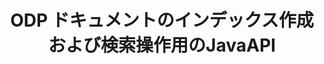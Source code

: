 ---
############################# Static ############################
layout: "auto-gen-gist"
draft: false
path: "ja/search/java/document/odp"
otherformats: PDF DOC DOT DOCX DOCM DOTX DOTM TXT ODT OTT RTF XLS XLT XLSX XLSM XLSB XLTX XLTM XLA XLAM ODS OTS CSV TSV XML PPT PPS POT PPTX PPTM POTX POTM PPSX PPSM PST OST EML EMLX MSG ONE ZIP XHTML MHTML MD CHM EPUB  FB2 

############################# Head ############################
head_title: "Javaアプリ内にドキュメントのインデックス作成と検索操作を追加する"
head_description: "GroupDocs.Search Java APIは、PDF DOC、DOCX、RTF、XLSX、CSV、PPTX、EML、MSGなどのドキュメント形式のドキュメントのインデックス作成および検索操作をサポートします。"

############################# Header ############################
title: "ODP ドキュメントのインデックス作成および検索操作用のJavaAPI "
description: "GroupDocs.Search Java APIを使用すると、開発者は堅牢なドキュメント検索およびインデックス作成操作をアプリに統合できます。 PDF DOC、DOCX、RTF、XLSX、CSV、PPTX MSG、EMLなどのファイル形式をサポートします。"

######################### Download Button #######################
button:
    enable: true

############################# About ############################
about:
    enable: true
    title: "ドキュメントのインデックス作成および検索操作をJavaAPPに追加する方法"
    content: |
       データと情報の量は、日を追うごとに急速に増加しています。したがって、最小限のコストと労力でタイムリーに正しい情報を取得することが非常に重要です。このWebページでは、ユーザーが効率的なドキュメント検索機能を開発してビジネスアプリケーションに追加する方法についての情報を提供します。 。目的は、ユーザーのクエリに関連する情報をすばやく正確に見つけて表示することです。 GroupDocs.Search for Javaは、非常に効率的で使いやすいJava APIであり、ソフトウェア開発者がサードパーティのソフトウェアをインストールせずに、独自のアプリ内で基本レベルから高度なレベルのテキスト検索操作を操作するのに役立ちます。 Java APIは、複数のインデックスを共通のインデックスにマージする、異なるキーボードレイアウトの検索クエリ認識、形態学的なWordフォームのサポートなど、検索に関連するいくつかの便利な機能を提供します。シンプル、ブール、正規表現（Regex）、ファジー、大文字と小文字を区別する検索、同義語、ホモフォン、ワイルドカード、オブジェクトタイプ検索、データ範囲の設定、およびその他のタイプのクエリをサポートして、情報をすばやくエレガントに検索します。

############################# content ############################
steps:
    enable: true
    block:
    - title_left: "新しい検索インデックスを作成するか、Javaを介して既存の検索インデックスをロードします"
      content_left: |
       GroupDocs.Search Javaを使用すると、ソフトウェア開発者は新しい検索インデックスを生成したり、独自のJavaアプリ内に既存の検索インデックスをロードしたりできます。 以下のJavaコードの例は、新しいインデックスの作成と、数行のJavaコードを使用して既存のインデックスをロードする方法を示しています。 

      title_right: "Javaを介して新規または既存の検索インデックスを作成する"
      content_right: |
         * まず、インデックスフォルダへのパスを指定する必要があります
         * [Index](https://apireference.groupdocs.com/search/java/com.groupdocs.search/Index#Index(java.lang.String)) クラスのインスタンスを作成します
         *上記は、メモリまたはディスクにインデックスを作成し、既存のインデックスをロードすることもできます。
       
      gisthash: "02615fe51a919acdc5363d46c181dc7f"
      gistfile: "create_or_load_search_index.java"

    - title_left: "同期ODPドキュメントのJavaによるインデックス作成"
      content_left: |
       GroupDocs.Search Java APIを使用すると、ソフトウェアプログラマは、独自のJavaアプリ内の数行のコードでドキュメントに同期的にインデックスを付けることができます。 以下のJavaコード例は、ドキュメントのインデックス作成を簡単に同期的に実行する方法を示しています。 

      title_right: "ODPドキュメントを検索インデックスに同期的に追加します"
      content_right: |
        * まず、インデックスフォルダへのパスを指定する必要があります
        * 検索するドキュメントを含むフォルダへのパスを指定します
        * [Index](https://apireference.groupdocs.com/search/java/com.groupdocs.search/Index#Index(java.lang.String)) クラスのインスタンスを作成します
        * 上記は、メモリまたはディスクにインデックスを作成するか、既存のインデックスを開きます。
        * 指定されたフォルダからの同期インデックスドキュメント
     
      gisthash: "7079bf3c06128a69b842150d080e5e0b"
      gistfile: "Add_files_synchronously_to_indexing.java"
      
    - title_left: "Javaを介して非同期ドキュメントインデックスを実行する"
      content_left: |
        GroupDocs.Search Java APIを使用すると、ソフトウェアの専門家は、独自のJavaアプリ内で非同期ドキュメントのインデックス作成を実行できます。 以下のJavaコードは、開発者が数行のJavaコードを使用してドキュメントに非同期でインデックスを付ける方法を示しています。

      title_right: "ODP ドキュメントを非同期で検索インデックスに追加"
      content_right: |
        * まず、インデックスフォルダへのパスを指定する必要があります
        * 検索するドキュメントを含むフォルダへのパスを指定します
        * [Index](https://apireference.groupdocs.com/search/java/com.groupdocs.search/Index#Index(java.lang.String)) クラスのインスタンスを作成します
        * イベントへの登録
        * 操作の完了を示すコードを記述する必要があります
        * 非同期インデックスのフラグを設定する
        * 指定されたフォルダからの非同期インデックス作成ドキュメント
     
      gisthash: "7079bf3c06128a69b842150d080e5e0b"
      gistfile: "Add_files_asynchronously_to_indexing.java"

    - title_left: "Javaアプリで検索結果を強調表示する方法"
      content_left: |
       GroupDocs.Search Java APIを使用すると、開発者は検索結果を解釈し、見つかったドキュメントと単語やフレーズを一覧表示できます。 ODP ドキュメントのテキストを強調表示することもできます。 以下は、見つかったドキュメントを一覧表示し、数行のコードで検索結果を強調表示する方法を示すJavaコードの例です。

      title_right: "Java経由で検索結果を強調表示する"
      content_right: |
        * インデックスでのPeform検索
        * 検索に成功したら、結果を印刷します
        * ドキュメントを繰り返し、見つかったドキュメントを表示します
        * テキスト内の出現を強調表示
        * 検索結果が強調表示された出力HTML形式のドキュメントを生成する
     
      gisthash: "cc88d485f007d6da0d943043c8e13a52"
      gistfile: "how_to_highlight_search_result.java"

    - title_left: "システム要求"
      content_left: |
        GroupDocs.Search for Javaは、すべての主要なプラットフォームとオペレーティングシステムでサポートされています。 完全なシステム要件ガイドについては、以下のコードを実行する前に[システム要件](https://docs.groupdocs.com/search/java/system-requirements/) にアクセスしてください。次の前提条件がインストールされていることを確認してください。 システム：
          *オペレーティングシステム：Microsoft Windows、Linux、MacOS
          * Javaバージョンのサポート：J2SE 7.0（1.7）、J2SE 8.0（1.8）以降
          * GroupDocsの最新バージョンを入手します。GroupDocs[リポジトリ](https://repository.groupdocs.com/repo/com/groupdocs/groupdocs-search/) からJavaAPIを検索します。
        
      title_right: "GroupDocs.Searchを使用する理由"
      content_right: |
        * メモリ内およびディスク上での検索インデックスの作成。
        * ファイル、ストリーム、または構造からインデックスを作成する機能。
        * パスワードで保護されたドキュメントのインデックス作成のサポート。
        * 複数のインデックスのマージのサポート。
        * 検索のインデックス作成中にドキュメントをフィルタリングします。
        * 検索中のスペルチェックのサポート。
        * ブレンドされた文字は完全にサポートされています
        * さまざまな種類の検索を1つの検索クエリに結合します。
        * 単純な単語と正規表現の検索のサポート
        * 検索クエリでのエイリアス置換を完全にサポートします。

demos:
    enable: true
        

more_formats:
    enable: true


back_to_top:
    enable: true
---